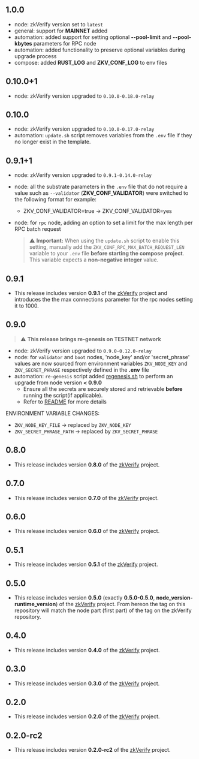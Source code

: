 ## 1.0.0
* node: zkVerify version set to `latest`
* general: support for **MAINNET** added
* automation: added support for setting optional **--pool-limit** and **--pool-kbytes** parameters for RPC node
* automation: added functionality to preserve optional variables during upgrade process
* compose: added **RUST_LOG** and **ZKV_CONF_LOG** to env files

## 0.10.0+1
* node: zkVerify version upgraded to `0.10.0-0.18.0-relay`

## 0.10.0
* node: zkVerify version upgraded to `0.10.0-0.17.0-relay`
* automation: `update.sh` script removes variables from the `.env` file if they no longer exist in the template.

## 0.9.1+1
* node: zkVerify version upgraded to `0.9.1-0.14.0-relay`
* node: all the substrate parameters in the `.env` file that do not require a value such as `--validator` (**ZKV_CONF_VALIDATOR**) were switched to the following format for example:
  * ZKV_CONF_VALIDATOR=true → ZKV_CONF_VALIDATOR=yes
* node: for `rpc` node, adding an option to set a limit for the max length per RPC batch request

  > ⚠️ **Important:** When using the `update.sh` script to enable this setting, manually add the `ZKV_CONF_RPC_MAX_BATCH_REQUEST_LEN` variable to your `.env` file **before starting the compose project**.
  > This variable expects a **non-negative integer** value.

## 0.9.1
* This release includes version **0.9.1** of the [zkVerify](https://github.com/HorizenLabs/zkVerify) project and introduces the the max connections parameter for the rpc nodes setting it to 1000. 

## 0.9.0

> ⚠️  **This release brings re-genesis on TESTNET network**

* node: zkVerify version upgraded to `0.9.0-0.12.0-relay`
* node: for `validator` and `boot` nodes, 'node_key' and/or 'secret_phrase' values are now sourced from environment variables `ZKV_NODE_KEY` and `ZKV_SECRET_PHRASE` respectively defined in the **.env** file
* automation: `re-genesis` script added [regenesis.sh](./scripts/regenesis.sh) to perform an upgrade from node version **< 0.9.0**
  * Ensure all the secrets are securely stored and retrievable **before** running the script(if applicable).
  * Refer to [README](./README.md#re-genesis) for more details

ENVIRONMENT VARIABLE CHANGES:
* `ZKV_NODE_KEY_FILE` → replaced by `ZKV_NODE_KEY`
* `ZKV_SECRET_PHRASE_PATH` → replaced by `ZKV_SECRET_PHRASE`

## 0.8.0
* This release includes version **0.8.0** of the [zkVerify](https://github.com/HorizenLabs/zkVerify) project.
  
## 0.7.0
* This release includes version **0.7.0** of the [zkVerify](https://github.com/HorizenLabs/zkVerify) project.
  
## 0.6.0
* This release includes version **0.6.0** of the [zkVerify](https://github.com/HorizenLabs/zkVerify) project.

## 0.5.1
* This release includes version **0.5.1** of the [zkVerify](https://github.com/HorizenLabs/zkVerify) project.

## 0.5.0
* This release includes version **0.5.0** (exactly **0.5.0-0.5.0**, **node_version-runtime_version**) of the [zkVerify](https://github.com/HorizenLabs/zkVerify) project.
  From hereon the tag on this repository will match the node part (first part) of the tag on the zkVerify repository.

## 0.4.0
* This release includes version **0.4.0** of the [zkVerify](https://github.com/HorizenLabs/zkVerify) project.

## 0.3.0
* This release includes version **0.3.0** of the [zkVerify](https://github.com/HorizenLabs/zkVerify) project.

## 0.2.0
* This release includes version **0.2.0** of the [zkVerify](https://github.com/HorizenLabs/zkVerify) project.

## 0.2.0-rc2
* This release includes version **0.2.0-rc2** of the [zkVerify](https://github.com/HorizenLabs/zkVerify) project.

